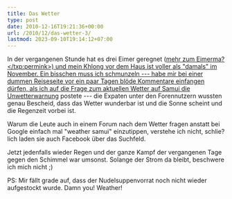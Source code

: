 ```yaml
---
title: Das Wetter
type: post
date: 2010-12-16T19:21:36+00:00
url: /2010/12/das-wetter-3/
lastmod: 2023-09-10T19:14:12+07:00
---
```

In der vergangenen Stunde hat es drei Eimer geregnet (<a href="1931">mehr zum Eimerma?</txp:permink>) und mein Khlong vor dem Haus ist voller als "damals" im November. Ein bisschen muss ich schmunzeln --- habe mir bei einer dummen Reiseseite vor ein paar Tagen blöde Kommentare einfangen dürfen, als ich auf die Frage zum aktuellen Wetter auf Samui die [Unwetterwarnung][1] postete --- die Expaten unter den Forennutzern wussten genau Bescheid, dass das Wetter wunderbar ist und die Sonne scheint und die Regenzeit vorbei ist.

Warum die Leute auch in einem Forum nach dem Wetter fragen anstatt bei Google einfach mal "weather samui" einzutippen, verstehe ich nicht, schlie?lich laden sie auch Facebook über das Suchfeld.

Jetzt jedenfalls wieder Regen und der ganze Kampf der vergangenen Tage gegen den Schimmel war umsonst. Solange der Strom da bleibt, beschwere ich mich nicht ;)

PS: Mir fällt grade auf, dass der Nudelsuppenvorrat noch nicht wieder aufgestockt wurde. Damn you! Weather!

 [1]: http://www.tmd.go.th/en/warningwindow.php?wID=2430
